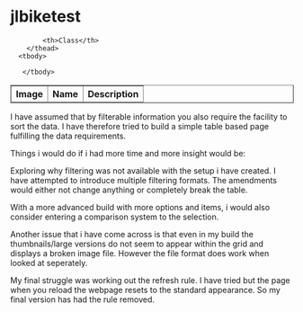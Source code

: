 # jlbiketest

<html>
<head>
<script type="text/javascript" src="http://code.jquery.com/jquery-latest.min.js"></script>
  <script src="http://www.kryogenix.org/code/browser/sorttable/sorttable.js"></script>
</head>
<body>
<script>

$(function() {

   var items = [];

   $.getJSON('https://raw.githubusercontent.com/jujhars13/jujhars13/master/bikes.json', function(data) {
       $.each(data.items, function(i, f) {
         var tblRow = "<tr>" + "<td>" + "<img src="+ f.image.thumb + "/>" + "</td>" + "<td>" + f.name + "</td>" + "<td>" + f.description + "</td>" +  "<td>" + f.class + "</td>" + "</tr>"
           $(tblRow).appendTo("#bikedata tbody");
     });

   });
  
});  
</script>
</head>

<body>
<script language="javascript" type="text/javascript">
	var bikeFilters = {
		btn: true,
		col_0: "none",
		col_3: "select",
		btn_text: "  Filter  "
	}
	setFilterGrid("bikedata",3,bikeFilters);
</script>
<div class="wrapper">
<div class="profile">
     <table id= "bikedata" border="1" cellspacing="0" class="sortable">
  <thead>
    <th>Image</th>        
    <th>Name</th>
            <th>Description</th>
            
            <th>Class</th>
        </thead>
      <tbody>

       </tbody>
   </table>

</div>
</div>

</body>
</html>


I have assumed that by filterable information you also require the facility to sort the data. 
I have therefore tried to build a simple table based page fulfilling the data requirements.

Things i would do if i had more time and more insight would be:

Exploring why filtering was not available with the setup i have created. I have attempted to introduce multiple filtering formats. The amendments would either not change anything or completely break the table.

With a more advanced build with more options and items, i would also consider entering a comparison system to the selection.

Another issue that i have come across is that even in my build the thumbnails/large versions do not seem to appear within the grid and displays a broken image file. However the file format does work when looked at seperately.

My final struggle was working out the refresh rule. I have tried but the page when you reload the webpage resets to the standard appearance. So my final version has had the rule removed.
